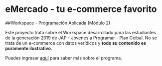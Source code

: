 # eMercado - tu e-commerce favorito
##Workspace - Programación Aplicada (Módulo 2)

Este proyecto trata sobre el Workspace desarrollado para las estudiantes de la generación 2019 de JAP - Jóvenes a Programar - Plan Ceibal.
No se trata de un e-commerce con datos verídicos y **todo su contenido es puramente ilustrativo**.

Puedes ingresar [aquí](https://jovenesaprogramar.edu.uy/) para saber más sobre el programa.
